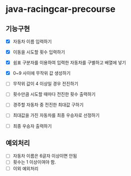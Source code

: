 # java-racingcar-precourse


## 기능구현
- [x] 자동차 이름 입력하기
- [x] 이동을 시도할 횟수 입력하기
- [x] 쉼표 구분자를 이용하여 입력한 자동차를 구별하고 배열에 넣기
- [x] 0~9 사이에 무작위 값 생성하기
- [ ] 무작위 값이 4 이상일 경우 전진하기
- [ ] 횟수만큼 시도할 때마다 전진한 횟수 출력하기
- [ ] 경주할 자동차 중 전진한 최대값 구하기
- [ ] 최대값을 가진 자동차를 최종 우승자로 선정하기
- [ ] 최종 우승자 출력하기
 

## 예외처리
- [ ] 자동차 이름은 6글자 이상이면 안됨
- [ ] 횟수는 1 이상이여야 함.
- [ ] 이외 예외처리
